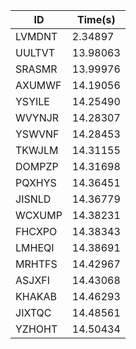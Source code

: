 |ID|Time(s)|
|-|-|
|LVMDNT|2.34897|
|UULTVT|13.98063|
|SRASMR|13.99976|
|AXUMWF|14.19056|
|YSYILE|14.25490|
|WVYNJR|14.28307|
|YSWVNF|14.28453|
|TKWJLM|14.31155|
|DOMPZP|14.31698|
|PQXHYS|14.36451|
|JISNLD|14.36779|
|WCXUMP|14.38231|
|FHCXPO|14.38343|
|LMHEQI|14.38691|
|MRHTFS|14.42967|
|ASJXFI|14.43068|
|KHAKAB|14.46293|
|JIXTQC|14.48561|
|YZHOHT|14.50434|
